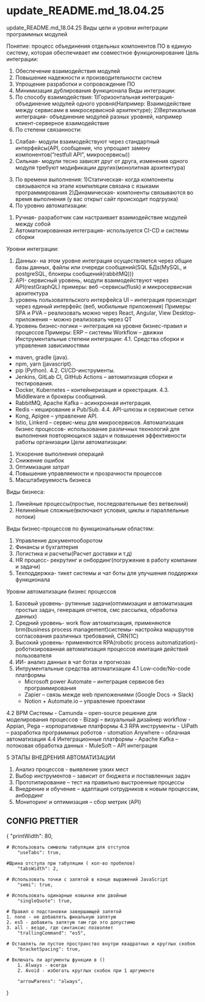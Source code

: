 # update_README.md_18.04.25
update_README.md_18.04.25
Виды цели и уровни интеграции программных  модулей

Понятие: процесс объединения отдельных компонентов ПО в единую систему, которая обеспечивает им совместное функционирование
Цель интеграции: 
1. Обеспечение взаимодействия модулей
2. Повышение надежности и производительности систем
3. Упрощение разработки и сопровождение ПО
3. Минимизация дублирования функционала
Виды интеграции:
1. По способу взаимодействия: 
1)Горизонтальная интеграция- объединение модулей одного уровня(Например: Взаимодействие между сервисами в микросервисной архитектуре); 2)Вертикальная интеграция- объединение модулей разных уровней, например клиент-серверное взаимодействие
2. По степени связанности:
1) Слабая- модули взаимодействуют через стандартный интерфейсы(API, сообщения, что упрощает замену компонентов(“restfull API”, микросервисы))
2) Сильная- модули тесно зависят друг от друга, изменения одного модуля требуют модификации других(монолитная архитектура)
3. По времени выполнения:
1)Статическая- когда компоненты связываются на этапе компиляции связана с языками программирования 
2)Динамическая- компоненты связываются во время выполнения (у вас открыт сайт происходит подгрузка)
3. По уровню автоматизации: 
1) Ручная- разработчик сам настраивает взаимодействие модулей между собой
2) Автоматизированная интеграция- используется CI-CD и системы сборки


Уровни интеграции:
1. Данных- на этом уровне интеграция осуществляется через общие базы данных, файлы или очереди сообщений(SQL БДs(MySQL, и postgreSQL, блокеры сообщений(rabbitMQ))) 
2. API- сервисный уровень, модули взаимодействуют через API(restGraphQL) примеры: веб –сервисы(flusk) и микросервисная архитектура
3. уровень пользовательского интерфейса UI – интеграция происходит через единый интерфейс (веб, мобильные приложения)
Примеры:
SPA и PVA – реализовать можно через React, Angular, View
Desktop-приложения – можно реализовать через QT
4. Уровень бизнес-логики – интеграция на уровне бизнес-правил и процессов
Примеры:
ERP – системы
Workflow – движки
Инструментальные степени интеграции: 
4.1. Средства сборки и управления зависимостями
- maven, gradle (java).
- npm, yarn (javascript).
- pip (Python).
4.2. CI/CD-инструменты.
- Jenkins, GitLab CI, GitHub Actions – автоматизация сборки и тестирования.
- Docker, Kubernetes – контейнеризация и оркестрация.
4.3. Middleware и брокеры сообщений.
- RabbitMQ, Apache Kafka – асинхронная интеграция.
- Redis – кеширование и Pub/Sub.
4.4. API-шлюзы и сервисные сетки
- Kong, Apigee – управление API.
- Istio, Linkerd – сервис-меш для микросервисов. 
Автоматизация бизнес процессов- использование различных технологий для выполнения повторяющихся задач и повышения эффективности работы организации
Цели автоматизации: 
1. Ускорение выполнения операций
2. Снижение ошибок
3. Оптимизация затрат
4. Повышение управляемости и прозрачности процессов
5. Масштабируемость бизнеса 

Виды бизнеса:
1. Линейные процессы(простые, последовательные без ветвелний)
2. Нелинейные сложные(включают условия, циклы и параллельные потоки)

Виды бизнес-процессов по функциональным областям:
1. Управление документооборотом
2. Финансы и бухгалтерия
3. Логистика и расчеты(Расчет доставки и т.д)
4. HR процесс- рекрутинг и онбординг(погружение в работу компании и задачи)
5. Техподдержка- тикет системы и чат боты для улучшения поддержки функционала

Уровни автоматизации бизнес процессов
1. Базовый уровень- рутинные задачи(оптимизация  и автоматизация простых задач, генерация отчетов, смс рассылка, обработка данных)
2. Средний уровень- work flow автоматизация, применяются brm(business process management)системы- настройка маршрутов согласования различных требований, CRN(1С)
3. Высокий уровень- применяются RPA(robotic process automatization)- роботизированная автоматизация процессов имитация действий пользователя
4. ИИ- анализ данных в чат ботах и прогнозах
4. Интрументальные средства автоматизации
4.1 Low-code/No-code платформы
	- Microsoft power Automate – интеграция сервисов без программирования
	- Zapier – связь межде web приложениями (Google Docs -> Slack)
	- Notion + Automate.io – управление проектами

4.2 BPM Системы
	- Camunda – open-source решение для моделирования процессов
	- Bizagi – визуальный дизайнер workflow
	- Appian, Pega – корпоративные платформы
4.3 RPA инструменты
	- UiPath – разработка программных роботов
	- utomation Anywhere – облачная автоматизация
4.4 Интеграционные платформы
	- Apache Kafka – потоковая обработка данных
	- MuleSoft – API интеграция

5 ЭТАПЫ ВНЕДРЕНИЯ АВТОМАТИЗАЦИИ
1)	Анализ процессов - выявление узких мест
2)	Выбор инструментов – зависит от бюджета и поставленных задач
3)	Прототипирование – тест на правильно выстроенные процессы
4)	Внедрение и обучение – адаптация сотрудников к новым процессам, анбординг
5)	Мониторинг и оптимизация – сбор метрик (API)

## CONFIG PRETTIER

{
	"printWidth": 80,

    # Использовать символы табуляции для отступов
        "useTabs": true,

    #Шрина отступа при табуляции ( кол-во пробелов)
        "tabsWidth": 2,

    # Использовать точки с запятой в конце выражений JavaScript
        "semi": true,

    # Использовать одинарные ковычки или двойные
        "singleQuote": true,

    # Правил о подстановки завершающей запятой
    1. none - не добавлять финальную запятую
    2. es5 - добавить запятую там где это допустимо
    3. all - везде, где синтаксис позволяет
        "trallingCommand": "es5",

    # Оставлять ли пустое пространство внутри квадратных и круглых скобок
        "bracketSpacing": true,

    # Включать ли аргументы функции в ()
        1. Always - всегда
        2. Avoid - избегать круглых скобок при 1 аргументе

        "arrowParens": "always",

}
